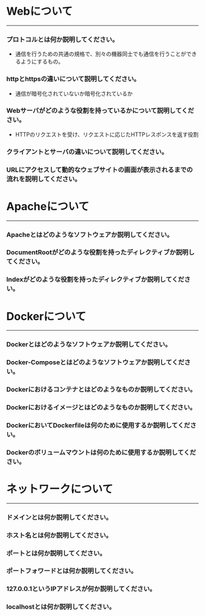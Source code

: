 # Webについて
---
### プロトコルとは何か説明してください。

- 通信を行うための共通の規格で、別々の機器同士でも通信を行うことができるようにするもの。

### httpとhttpsの違いについて説明してください。

- 通信が暗号化されていないか暗号化されているか

### Webサーバがどのような役割を持っているかについて説明してください。

- HTTPのリクエストを受け、リクエストに応じたHTTPレスポンスを返す役割

### クライアントとサーバの違いについて説明してください。



### URLにアクセスして動的なウェブサイトの画面が表示されるまでの流れを説明してください。




# Apacheについて
---
### Apacheとはどのようなソフトウェアか説明してください。



### DocumentRootがどのような役割を持ったディレクティブか説明してください。



### Indexがどのような役割を持ったディレクティブか説明してください。





# Dockerについて
---
### Dockerとはどのようなソフトウェアか説明してください。



### Docker-Composeとはどのようなソフトウェアか説明してください。



### Dockerにおけるコンテナとはどのようなものか説明してください。



### Dockerにおけるイメージとはどのようなものか説明してください。



### DockerにおいてDockerfileは何のために使用するか説明してください。



### Dockerのボリュームマウントは何のために使用するか説明してください。




# ネットワークについて
---
### ドメインとは何か説明してください。



### ホスト名とは何か説明してください。



### ポートとは何か説明してください。



### ポートフォワードとは何か説明してください。



### 127.0.0.1というIPアドレスが何か説明してください。



### localhostとは何か説明してください。




